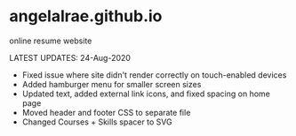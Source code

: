 # angelalrae.github.io
online resume website

LATEST UPDATES:
24-Aug-2020
* Fixed issue where site didn't render correctly on touch-enabled devices
* Added hamburger menu for smaller screen sizes
* Updated text, added external link icons, and fixed spacing on home page
* Moved header and footer CSS to separate file
* Changed Courses + Skills spacer to SVG